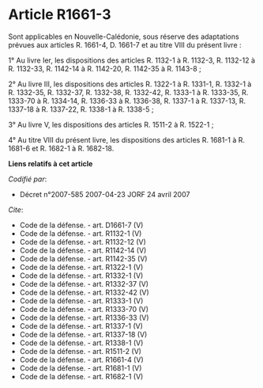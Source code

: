 # Article R1661-3

Sont applicables en Nouvelle-Calédonie, sous réserve des adaptations prévues aux articles R. 1661-4, D. 1661-7 et au titre
VIII du présent livre : 

1° Au livre Ier, les dispositions des articles R. 1132-1 à R. 1132-3, R. 1132-12 à R. 1132-33, R. 1142-14 à R. 1142-20, R.
1142-35 à R. 1143-8 ; 

2° Au livre III, les dispositions des articles R. 1322-1 à R. 1331-1, R. 1332-1 à R. 1332-35, R. 1332-37, R. 1332-38, R.
1332-42, R. 1333-1 à R. 1333-35, R. 1333-70 à R. 1334-14, R. 1336-33 à R. 1336-38, R. 1337-1 à R. 1337-13, R. 1337-18 à R.
1337-22, R. 1338-1 à R. 1338-5 ; 

3° Au livre V, les dispositions des articles R. 1511-2 à R. 1522-1 ; 

4° Au titre VIII du présent livre, les dispositions des articles R. 1681-1 à R. 1681-6 et R. 1682-1 à R. 1682-18.

**Liens relatifs à cet article**

_Codifié par_:

  - Décret n°2007-585 2007-04-23 JORF 24 avril 2007

_Cite_:

  - Code de la défense. - art. D1661-7 (V)
  - Code de la défense. - art. R1132-1 (V)
  - Code de la défense. - art. R1132-12 (V)
  - Code de la défense. - art. R1142-14 (V)
  - Code de la défense. - art. R1142-35 (V)
  - Code de la défense. - art. R1322-1 (V)
  - Code de la défense. - art. R1332-1 (V)
  - Code de la défense. - art. R1332-37 (V)
  - Code de la défense. - art. R1332-42 (V)
  - Code de la défense. - art. R1333-1 (V)
  - Code de la défense. - art. R1333-70 (V)
  - Code de la défense. - art. R1336-33 (V)
  - Code de la défense. - art. R1337-1 (V)
  - Code de la défense. - art. R1337-18 (V)
  - Code de la défense. - art. R1338-1 (V)
  - Code de la défense. - art. R1511-2 (V)
  - Code de la défense. - art. R1661-4 (V)
  - Code de la défense. - art. R1681-1 (V)
  - Code de la défense. - art. R1682-1 (V)
